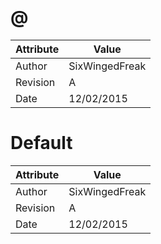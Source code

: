 # @
| Attribute | Value |
| ---  | ---     |
| Author | SixWingedFreak |
| Revision | A |
| Date | 12/02/2015 |
# Default
| Attribute | Value |
| ---  | ---     |
| Author | SixWingedFreak |
| Revision | A |
| Date | 12/02/2015 |
